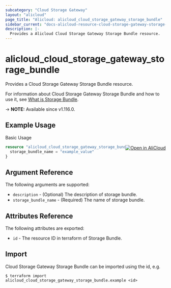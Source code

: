 ```yaml
---
subcategory: "Cloud Storage Gateway"
layout: "alicloud"
page_title: "Alicloud: alicloud_cloud_storage_gateway_storage_bundle"
sidebar_current: "docs-alicloud-resource-cloud-storage-gateway-storage-bundle"
description: |-
  Provides a Alicloud Cloud Storage Gateway Storage Bundle resource.
---
```


# alicloud_cloud_storage_gateway_storage_bundle

Provides a Cloud Storage Gateway Storage Bundle resource.

For information about Cloud Storage Gateway Storage Bundle and how to use it, see [What is Storage Bundle](https://www.alibabacloud.com/help/en/cloud-storage-gateway/latest/createstoragebundle).

-> **NOTE:** Available since v1.116.0.

## Example Usage
<div class="oics-button" style="float: right;margin: 0 0 -40px 0;">
  <a href="https://api.aliyun.com/api-tools/terraform?resource=alicloud_cloud_storage_gateway_storage_bundle&exampleId=94a65ca5-3d39-301b-ed19-6f16d51339ee9cf0492c&activeTab=example&spm=docs.r.cloud_storage_gateway_storage_bundle.0.94a65ca53d" target="_blank">
    <img alt="Open in AliCloud" src="https://img.alicdn.com/imgextra/i1/O1CN01hjjqXv1uYUlY56FyX_!!6000000006049-55-tps-254-36.svg" style="max-height: 44px; margin: 32px auto; max-width: 100%;">
  </a>
</div>

Basic Usage

```terraform
resource "alicloud_cloud_storage_gateway_storage_bundle" "example" {
  storage_bundle_name = "example_value"
}

```

## Argument Reference

The following arguments are supported:

* `description` - (Optional) The description of storage bundle.
* `storage_bundle_name` - (Required) The name of storage bundle.

## Attributes Reference

The following attributes are exported:

* `id` - The resource ID in terraform of Storage Bundle.

## Import

Cloud Storage Gateway Storage Bundle can be imported using the id, e.g.

```shell
$ terraform import alicloud_cloud_storage_gateway_storage_bundle.example <id>
```
